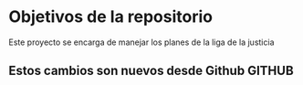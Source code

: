 # Objetivos de la repositorio

Este proyecto se encarga de manejar los planes de la liga de la justicia


## Estos cambios son nuevos desde Github GITHUB
